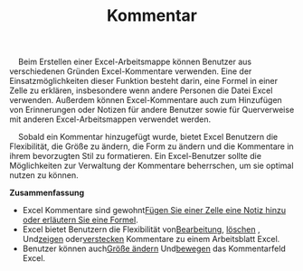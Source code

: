 ﻿---
title: Kommentar
second_title: Aspose.Cells Cloud Documen
type: docs
url: /de/comments/
aliases: [/working-with-comments/]
keywords: REST API, spreadsheets, excel, comment
description: "Cells.Cloud API für Excel Funktion: Kommentare Funktion"
weight: 100
---
&nbsp;&nbsp;&nbsp;&nbsp;Beim Erstellen einer Excel-Arbeitsmappe können Benutzer aus verschiedenen Gründen Excel-Kommentare verwenden. Eine der Einsatzmöglichkeiten dieser Funktion besteht darin, eine Formel in einer Zelle zu erklären, insbesondere wenn andere Personen die Datei Excel verwenden. Außerdem können Excel-Kommentare auch zum Hinzufügen von Erinnerungen oder Notizen für andere Benutzer sowie für Querverweise mit anderen Excel-Arbeitsmappen verwendet werden.

&nbsp;&nbsp;&nbsp;&nbsp;Sobald ein Kommentar hinzugefügt wurde, bietet Excel Benutzern die Flexibilität, die Größe zu ändern, die Form zu ändern und die Kommentare in ihrem bevorzugten Stil zu formatieren. Ein Excel-Benutzer sollte die Möglichkeiten zur Verwaltung der Kommentare beherrschen, um sie optimal nutzen zu können.

**Zusammenfassung**

-  Excel Kommentare sind gewohnt[Fügen Sie einer Zelle eine Notiz hinzu oder erläutern Sie eine Formel](/cells/de/comments/add/).
- Excel bietet Benutzern die Flexibilität von[Bearbeitung](/cells/de/comments/update/), [löschen](/cells/de/comments/delete/) , Und[zeigen](/cells/de/comments/get/) oder[verstecken](/cells/de/comments/update/) Kommentare zu einem Arbeitsblatt Excel.
-  Benutzer können auch[Größe ändern](/cells/de/comments/update/) Und[bewegen](/cells/de/comments/update/) das Kommentarfeld Excel.
